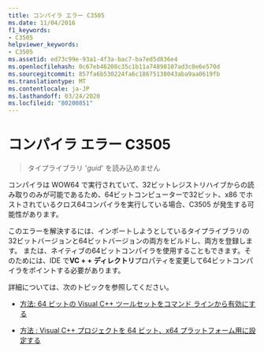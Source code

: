 ```yaml
---
title: コンパイラ エラー C3505
ms.date: 11/04/2016
f1_keywords:
- C3505
helpviewer_keywords:
- C3505
ms.assetid: ed73c99e-93a1-4f3a-bac7-ba7ed5d836e4
ms.openlocfilehash: 0c67eb46208c35c1b11a74898107ad3c0e6e570d
ms.sourcegitcommit: 857fa6b530224fa6c18675138043aba9aa0619fb
ms.translationtype: MT
ms.contentlocale: ja-JP
ms.lasthandoff: 03/24/2020
ms.locfileid: "80200851"
---
```

# <a name="compiler-error-c3505"></a>コンパイラ エラー C3505

> タイプライブラリ '*guid*' を読み込めません

コンパイラは WOW64 で実行されていて、32ビットレジストリハイブからの読み取りのみが可能であるため、64ビットコンピューターで32ビット、x86 でホストされているクロス64コンパイラを実行している場合、C3505 が発生する可能性があります。

このエラーを解決するには、インポートしようとしているタイプライブラリの32ビットバージョンと64ビットバージョンの両方をビルドし、両方を登録します。  または、ネイティブの64ビットコンパイラを使用することもできます。そのためには、IDE で**VC + + ディレクトリ**プロパティを変更して64ビットコンパイラをポイントする必要があります。

詳細については、次のトピックを参照してください。

- [方法: 64 ビットの Visual C++ ツールセットをコマンド ラインから有効にする](../../build/how-to-enable-a-64-bit-visual-cpp-toolset-on-the-command-line.md)

- [方法 : Visual C++ プロジェクトを 64 ビット、x64 プラットフォーム用に設定する](../../build/how-to-configure-visual-cpp-projects-to-target-64-bit-platforms.md)
